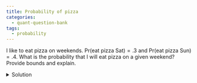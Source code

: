 ```yaml
---
title: Probability of pizza
categories:
  - quant-question-bank
tags:
  - probability
---
```


I like to eat pizza on weekends. $\mathrm{Pr}(\text{eat pizza Sat}) = .3$ and
$\mathrm{Pr}(\text{eat pizza Sun}) = .4$. What is the probability that I will eat pizza on a given
weekend? Provide bounds and explain.

<details>
  <summary>Solution</summary>
  

This is a exercise in basic probability. If the events are disjoint, then $\mathrm{Pr}(\text{eat pizza on weekend}) = .7$. On the other hand, if they are nested, then $\mathrm{Pr}(\text{eat pizza on weekend}) = .4$.
</details>